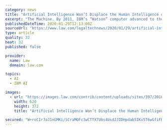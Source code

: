 ```yaml
---
category: news
title: "Artificial Intelligence Won’t Displace the Human Intelligence of Lawyers Anytime Soon"
excerpt: "The Machine. By 2011, IBM’s “Watson” computer advanced to the point where it defeated two of Jeopardy’s most heralded past champions, Ken Jennings and Brad Rutter. Watson’s performance was truly remarkable and a buzz-worthy public manifestation of the power of artificial intelligence. IBM parlayed the buzz into the promotion of Watson ..."
publishedDateTime: 2020-01-29T12:13:00Z
sourceUrl: "https://www.law.com/legaltechnews/2020/01/29/artificial-intelligence-wont-displace-the-human-intelligence-of-lawyers-anytime-soon/"
type: article
quality: 32
heat: 32
published: false

provider:
  name: Law
  domain: law.com

topics:
  - AI
  - IBM AI

images:
  - url: "https://images.law.com/contrib/content/uploads/sites/397/2018/07/Artificial-Intelligence-Article-201807201522.jpg"
    width: 620
    height: 372
    title: "Artificial Intelligence Won’t Displace the Human Intelligence of Lawyers Anytime Soon"

secured: "W+roCIr7oJ1nGMKi/SCraMOFc3wCTTX7Ubs4UsdJJIDHpdab5IKv5T6wGfiFHfhA8mszbmUi9mirwE0yn1YLewiKgvMC1JuGt6MjWuFA5LCBF/9j3KBheyyLJqeh0a1Wyu0+/KK0kBs6tEBeDywCVM101pt9+tKGEAhgQLDp6EAXq4HlGYQSlZMi4BuHwRbbkyBH5ZDEE7AViYbFE0Kt+kJZ09fOx/3rJI2rtz1FpCP4ER6rcA2M1geziNJaH/qFn06gbH06r4DlqHvcgKlE4X3qTWtO7+2EJneZfW6FZerPttSK5CuLIXYYRsGWnhbklUkYhmM8HFNDBBTr8hidMLtp2XfipY3KUhdvZrbYPhCpyj1Am59LADXCFWEzHnmntjXhjDHDRnkKaHQyqJg3R4G2lNR9N1ZrVovg2JKlT2V0Yz74SdUvBJ0naakTZUIJhbHKRFqKzOCmMi9XBc2pX0+wPyL5Ws8U+Pb+9zLnPBU=;U8bi1D0IVw+dpBcZDZyY5g=="
---
```



